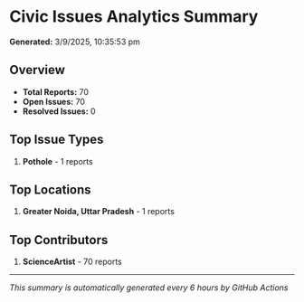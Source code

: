 #  Civic Issues Analytics Summary

**Generated:** 3/9/2025, 10:35:53 pm

##  Overview
- **Total Reports:** 70
- **Open Issues:** 70
- **Resolved Issues:** 0

##  Top Issue Types
1. **Pothole** - 1 reports

##  Top Locations
1. **Greater Noida, Uttar Pradesh** - 1 reports

##  Top Contributors
1. **ScienceArtist** - 70 reports

---
*This summary is automatically generated every 6 hours by GitHub Actions*
